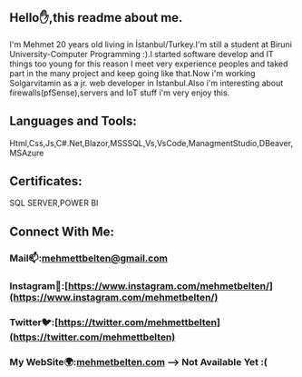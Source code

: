 ## Hello✋,this readme about me.
I'm Mehmet 20 years old living in İstanbul/Turkey.I'm still a student at Biruni University-Computer Programming :).I started software develop and IT things too young for this reason I meet very experience peoples and taked part in the many project and keep going like that.Now i'm working Solgarvitamin as a jr. web developer in İstanbul.Also i'm interesting about firewalls(pfSense),servers and IoT stuff i'm very enjoy this.

## Languages and Tools:
Html,Css,Js,C#.Net,Blazor,MSSSQL,Vs,VsCode,ManagmentStudio,DBeaver,MSAzure

## Certificates:
SQL SERVER,POWER BI

## Connect With Me:
### Mail📫:[mehmettbelten@gmail.com](mehmettbelten@gmail.com)
### Instagram📱:[https://www.instagram.com/mehmetbelten/](https://www.instagram.com/mehmetbelten/)
### Twitter🐦:[https://twitter.com/mehmettbelten](https://twitter.com/mehmettbelten)
### My WebSite🌍:[mehmetbelten.com](mehmetbelten.com) --> Not Available Yet :(
